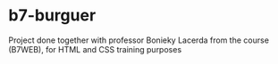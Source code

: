 # b7-burguer
Project done together with professor Bonieky Lacerda from the course (B7WEB), for HTML and CSS training purposes
